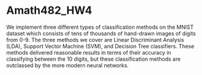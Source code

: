 # Amath482_HW4
We implement three different types of classification methods on the MNIST dataset which consists of tens of thousands of hand-drawn images of digits from 0-9. The three methods we cover are Linear Discriminant Analysis (LDA), Support Vector Machine (SVM), and Decision Tree classifiers. These methods delivered reasonable results in terms of their accuracy in classifying between the 10 digits, but these classification methods are outclassed by the more modern neural networks. 
